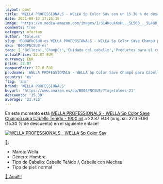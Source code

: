 ```yaml
---
layout: post
title: 'WELLA PROFESSIONALS - WELLA Sp Color Sav con un 15.30 % de descuento'
date: 2021-08-13 17:25:19
image: 'https://m.media-amazon.com/images/I/314KoukKmHL._SL500_._SL400_.jpg'
comments: true
category: ofertas
author: 'tole.es'
slug: 'B004PNCSU8-es WELLA PROFESSIONALS - WELLA Sp Color Save Champú para...'
sku: 'B004PNCSU8-es'
tags: [ 'Belleza','Champús','Cuidado del cabello','Productos para el cuidado del cabello','champú','wella','wella professionals', ]
actualPrice: 22.87 EUR
currency: EUR
price: 22.87
comparePrice: 27.0 EUR
prodname: 'WELLA PROFESSIONALS - WELLA Sp Color Save Champú para Cabello Teñido - 1000 ml'
country: 'es'
flag: '🇪🇸'
brand: 'WELLA PROFESSIONALS'
buyurl: 'https://www.amazon.es/dp/B004PNCSU8/?tag=tolees-21'
descuento: '15.30'
average: '21.726'
---
```


En este momento está [WELLA PROFESSIONALS - WELLA Sp Color Save Champú para Cabello Teñido - 1000 ml](https://www.amazon.es/dp/B004PNCSU8/?tag=tolees-21) a 22.87 EUR (original: 27.0 EUR) (15.30 %  de descuento) en el siguiente enlace!

[![WELLA PROFESSIONALS - WELLA Sp Color Sav](https://m.media-amazon.com/images/I/314KoukKmHL._SL500_._SL400_.jpg)](https://www.amazon.es/dp/B004PNCSU8/?tag=tolees-21)

🔎:

- Marca: Wella
- Género: Hombre
- Tipo de Cabello: Cabello Teñido /, Cabello con Mechas
- Tipo de piel: normal

[🛒 Aquí!!!](https://www.amazon.es/dp/B004PNCSU8/?tag=tolees-21)
